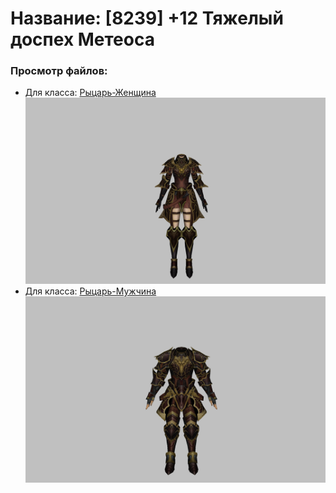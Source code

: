 # Название: [8239] +12 Тяжелый доспех Метеоса

### Просмотр файлов:
- Для класса: [Рыцарь-Женщина](Рыцарь-Женщина)
![p010030.png](Рыцарь-Женщина/p010030.png)
- Для класса: [Рыцарь-Мужчина](Рыцарь-Мужчина)
![p000030.png](Рыцарь-Мужчина/p000030.png)
